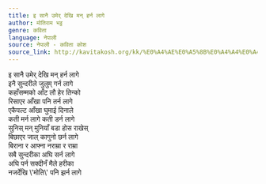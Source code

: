 ```yaml
---
title: इ सानै उमेर् देखि मन् हर्न लागे
author: मोतिराम भट्ट
genre: कविता
language: नेपाली
source: नेपाली - कविता कोश
source_link: http://kavitakosh.org/kk/%E0%A4%AE%E0%A5%8B%E0%A4%A4%E0%A4%BF%E0%A4%B0%E0%A4%BE%E0%A4%AE_%E0%A4%AD%E0%A4%9F%E0%A5%8D%E0%A4%9F
---
```


इ सानै उमेर् देखि मन् हर्न लागे  
इनै सुन्दरीले जुलुम् गर्न लागे  
कहाँसम्मको आँट लौ हेर तिन्को  
रिसाएर आँखा पनि तर्न लागे  
एकैपल्ट आँखा घुमाई दिनाले  
कती मर्न लागे कती डर्न लागे  
सुनिस् मन् मुनियाँ बडा होस राखेस्  
बिछाएर जाल् कागुनो छर्न लागे  
बिराना र आफ्ना नराम्रा र राम्रा  
सबै सुन्दरीका अघि सर्न लागे  
अघि पर्न सक्दीनँ मैले हरीका  
नजर्देखि \\'मोति\\' पनि झर्न लागे
